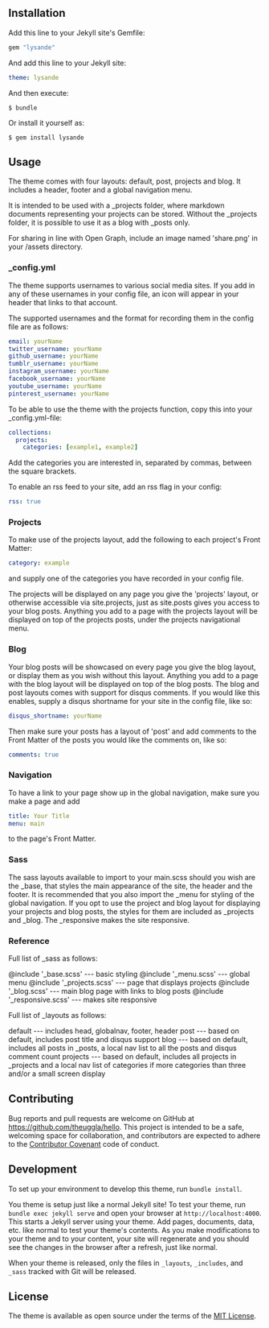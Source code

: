 
## Installation

Add this line to your Jekyll site's Gemfile:

```ruby
gem "lysande"
```

And add this line to your Jekyll site:

```yaml
theme: lysande
```

And then execute:

    $ bundle

Or install it yourself as:

    $ gem install lysande

## Usage

The theme comes with four layouts: default, post, projects and blog. It includes a header, footer and a global
navigation menu.

It is intended to be used with a _projects folder, where markdown documents representing your projects can be stored.
Without the _projects folder, it is possible to use it as a blog with _posts only.

For sharing in line with Open Graph, include an image named 'share.png' in your /assets directory.

### _config.yml
The theme supports usernames to various social media sites. If you add in any of these usernames in your config file, an icon
will appear in your header that links to that account.

The supported usernames and the format for recording them in the config file are as follows:

```yaml
email: yourName
twitter_username: yourName
github_username: yourName
tumblr_username: yourName
instagram_username: yourName
facebook_username: yourName
youtube_username: yourName
pinterest_username: yourName
```

To be able to use the theme with the projects function, copy this into your _config.yml-file:

```yaml
collections:
  projects:
    categories: [example1, example2]
```

Add the categories you are interested in, separated by commas, between the square brackets.

To enable an rss feed to your site, add an rss flag in your config:

```yaml
rss: true
```

### Projects
To make use of the projects layout, add the following
to each project's Front Matter:

```yaml
category: example
```

and supply one of the categories you have recorded in your config file.

The projects will be displayed on any page you give the 'projects' layout, or otherwise accessible via site.projects,
just as site.posts gives you access to your blog posts. Anything you add to a page with the projects layout
will be displayed on top of the projects posts, under the projects navigational menu.

### Blog

Your blog posts will be showcased on every page you give the blog layout, or display them as you wish without this layout.
Anything you add to a page with the blog layout will be displayed on top of the blog posts.
The blog and post layouts comes with support for disqus comments. If you would like this enables, supply a 
disqus shortname for your site in the config file, like so:

```yaml
disqus_shortname: yourName
```

Then make sure your posts has a layout of 'post' and add comments to the Front Matter of the posts you would like the comments on, like so:

```yaml
comments: true
```


### Navigation

To have a link to your page show up in the global navigation, make sure you make a page and add

```yaml
title: Your Title
menu: main
```

to the page's Front Matter.


### Sass

The sass layouts available to import to your main.scss should you wish are the _base, that styles the main appearance
of the site, the header and the footer. It is recommended that you also import the _menu for styling of the global
navigation. If you opt to use the project and blog layout for displaying your projects and blog posts, the styles
for them are included as _projects and _blog. The _responsive makes the site responsive.

### Reference

Full list of _sass as follows:

@include '_base.scss'  --- basic styling
@include '_menu.scss' --- global menu
@include '_projects.scss' --- page that displays projects
@include '_blog.scss' --- main blog page with links to blog posts
@include '_responsive.scss' --- makes site responsive

Full list of _layouts as follows:

default   --- includes head, globalnav, footer, header
post      --- based on default, includes post title and disqus support
blog      --- based on default, includes all posts in _posts, a local nav list to all the posts and disqus comment count
projects  --- based on default, includes all projects in _projects and a local nav list of categories if more
categories than three and/or a small screen display


## Contributing

Bug reports and pull requests are welcome on GitHub at https://github.com/theuggla/hello. This project is intended to be a safe, welcoming space for collaboration, and contributors are expected to adhere to the [Contributor Covenant](http://contributor-covenant.org) code of conduct.

## Development

To set up your environment to develop this theme, run `bundle install`.

You theme is setup just like a normal Jekyll site! To test your theme, run `bundle exec jekyll serve` and open your browser at `http://localhost:4000`. This starts a Jekyll server using your theme. Add pages, documents, data, etc. like normal to test your theme's contents. As you make modifications to your theme and to your content, your site will regenerate and you should see the changes in the browser after a refresh, just like normal.

When your theme is released, only the files in `_layouts`, `_includes`, and `_sass` tracked with Git will be released.

## License

The theme is available as open source under the terms of the [MIT License](http://opensource.org/licenses/MIT).

